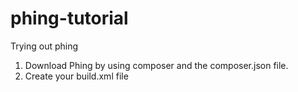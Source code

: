 # phing-tutorial
Trying out phing

1. Download Phing by using composer and the composer.json file.
2. Create your build.xml file 